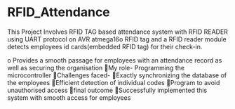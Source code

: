 # RFID_Attendance
This Project Involves RFID TAG based  attendance system with RFID READER using UART protocol on AVR atmega16o RFID tag and a RFID reader module detects employees id cards(embedded RFID tag) for their check-in.

o Provides a smooth passage for employees with an attendance record as well as securing the organisation
  My role-  Programming the microcontroller
  Challenges faced-
  Exactly synchronizing the database of the employees 
  Efficient detection of individual codes 
  Program to avoid unauthorised access
  final outcome
  Successfully implemented this system with smooth access for employees 
